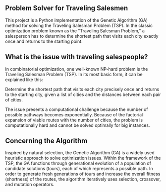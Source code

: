## Problem Solver for Traveling Salesmen

This project is a Python implementation of the Genetic Algorithm (GA) method for solving the Traveling Salesman Problem (TSP). In the classic optimization problem known as the "Traveling Salesman Problem," a salesperson has to determine the shortest path that visits each city exactly once and returns to the starting point.

## What is the issue with traveling salespeople?

In combinatorial optimization, one well-known NP-hard problem is the Traveling Salesman Problem (TSP). In its most basic form, it can be explained like this:

Determine the shortest path that visits each city precisely once and returns to the starting city, given a list of cities and the distances between each pair of cities.

The issue presents a computational challenge because the number of possible pathways becomes exponentially. Because of the factorial expansion of viable routes with the number of cities, the problem is computationally hard and cannot be solved optimally for big instances.

## Concerning the Algorithm

Inspired by natural selection, the Genetic Algorithm (GA) is a widely used heuristic approach to solve optimization issues. Within the framework of the TSP, the GA functions through generational evolution of a population of candidate solutions (tours), each of which represents a possible path. In order to generate fresh generations of tours and increase the overall fitness (shortness) of the routes, the algorithm iteratively uses selection, crossover, and mutation operators.
